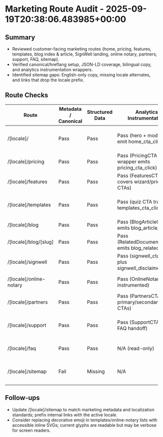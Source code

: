 # Marketing Route Audit - 2025-09-19T20:38:06.483985+00:00

## Summary
- Reviewed customer-facing marketing routes (home, pricing, features, templates, blog index & article, SignWell landing, online notary, partners, support, FAQ, sitemap).
- Verified canonical/hreflang setup, JSON-LD coverage, bilingual copy, and analytics instrumentation wrappers.
- Identified sitemap gaps: English-only copy, missing locale alternates, and links that drop the locale prefix.

## Route Checks
| Route | Metadata / Canonical | Structured Data | Analytics Instrumentation | Localization | Notes |
| --- | --- | --- | --- | --- | --- |
| /[locale]/ | Pass | Pass | Pass (hero + modal CTAs emit home_cta_click) | Pass | generateMetadata plus HomePageStructuredData cover Organization and WebSite JSON-LD. |
| /[locale]/pricing | Pass | Pass | Pass (PricingCTA wrapper emits pricing_cta_click) | Pass | Service JSON-LD matches localized plan copy. |
| /[locale]/features | Pass | Pass | Pass (FeaturesCTA covers wizard/pricing CTAs) | Pass | Comparison table uses accessible icons; JSON-LD lists feature inventory. |
| /[locale]/templates | Pass | Pass | Pass (quiz CTA tracks templates_cta_click) | Pass | CollectionPage JSON-LD spans EN/ES content; decorative emoji remain text. |
| /[locale]/blog | Pass | Pass | Pass (BlogArticleCard emits blog_article_click) | Pass | Blog index JSON-LD enumerates latest posts. |
| /[locale]/blog/[slug] | Pass | Pass | Pass (RelatedDocumentLink emits blog_related_click) | Pass | BlogPosting JSON-LD includes word count and canonical alternates. |
| /[locale]/signwell | Pass | Pass | Pass (signwell_cta_click plus signwell_disclaimer_view) | Pass | Service JSON-LD reflects SignWell integration and disclaimers. |
| /[locale]/online-notary | Pass | Pass | Pass (OnlineNotaryCTA instrumented) | Pass | Service + HowTo JSON-LD cover workflow; lock emoji is decorative only. |
| /[locale]/partners | Pass | Pass | Pass (PartnersCTA wraps primary/secondary CTAs) | Pass | JSON-LD exposes partner program taxonomy. |
| /[locale]/support | Pass | Pass | Pass (SupportCTA on FAQ handoff) | Pass | ContactPage structured data captures hours, locale, and consent-safe payload. |
| /[locale]/faq | Pass | Pass | N/A (read-only) | Pass | FAQPage schema enumerates localized Q/A entries. |
| /[locale]/sitemap | Fail | Missing | N/A | Fail | English-only metadata, no generateMetadata, hreflang, or locale-prefixed links. |

## Follow-ups
- Update /[locale]/sitemap to match marketing metadata and localization standards; prefix internal links with the active locale.
- Consider replacing decorative emoji in templates/online-notary lists with accessible inline SVGs; current glyphs are readable but may be verbose for screen readers.
